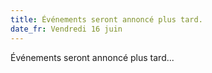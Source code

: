 ```yaml
---
title: Événements seront annoncé plus tard.
date_fr: Vendredi 16 juin
---
```


Événements seront annoncé plus tard...
